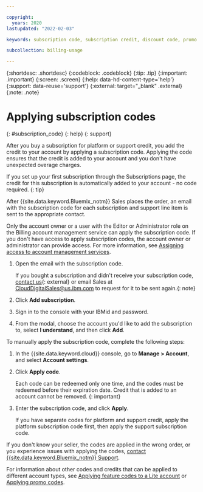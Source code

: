 ```yaml
---

copyright:
  years: 2020
lastupdated: "2022-02-03"

keywords: subscription code, subscription credit, discount code, promo code, feature code 

subcollection: billing-usage

---
```


{:shortdesc: .shortdesc}
{:codeblock: .codeblock}
{:tip: .tip}
{:important: .important}
{:screen: .screen}
{:help: data-hd-content-type='help'} 
{:support: data-reuse='support'}
{:external: target="_blank" .external}
{:note: .note}

# Applying subscription codes 
{: #subscription_code}
{: help} 
{: support}

After you buy a subscription for platform or support credit, you add the credit to your account by applying a subscription code. Applying the code ensures that the credit is added to your account and you don't have unexpected overage charges.

If you set up your first subscription through the Subscriptions page, the credit for this subscription is automatically added to your account - no code required.
{: tip}

After {{site.data.keyword.Bluemix_notm}} Sales places the order, an email with the subscription code for each subscription and support line item is sent to the appropriate contact. 

Only the account owner or a user with the Editor or Administrator role on the Billing account management service can apply the subscription code. If you don't have access to apply subscription codes, the account owner or administrator can provide access. For more information, see [Assigning access to account management services](/docs/account?topic=account-account-services).

1. Open the email with the subscription code. 

    If you bought a subscription and didn't receive your subscription code, [contact us](https://www.ibm.com/cloud?contactmodule){: external} or email Sales at CloudDigitalSales@us.ibm.com to request for it to be sent again.{: note}
2. Click **Add subscription**. 
3. Sign in to the console with your IBMid and password. 
4. From the modal, choose the account you'd like to add the subscription to, select **I understand**, and then click **Add**. 

To manually apply the subscription code, complete the following steps:
1. In the {{site.data.keyword.cloud}} console, go to **Manage > Account**, and select **Account settings**.
1. Click **Apply code**.

   Each code can be redeemed only one time, and the codes must be redeemed before their expiration date. Credit that is added to an account cannot be removed.
   {: important}

1. Enter the subscription code, and click **Apply**.

   If you have separate codes for platform and support credit, apply the platform subscription code first, then apply the support subscription code.

If you don't know your seller, the codes are applied in the wrong order, or you experience issues with applying the codes, [contact {{site.data.keyword.Bluemix_notm}} Support](/docs/get-support?topic=get-support-using-avatar).

For information about other codes and credits that can be applied to different account types, see [Applying feature codes to a Lite account](/docs/account?topic=account-codes) or [Applying promo codes](/docs/billing-usage?topic=billing-usage-applying-promo-codes). 
